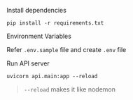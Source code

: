 Install dependencies

`pip install -r requirements.txt`

Environment Variables

Refer `.env.sample` file and create `.env` file

Run API server

`uvicorn api.main:app --reload`

> `--reload` makes it like nodemon